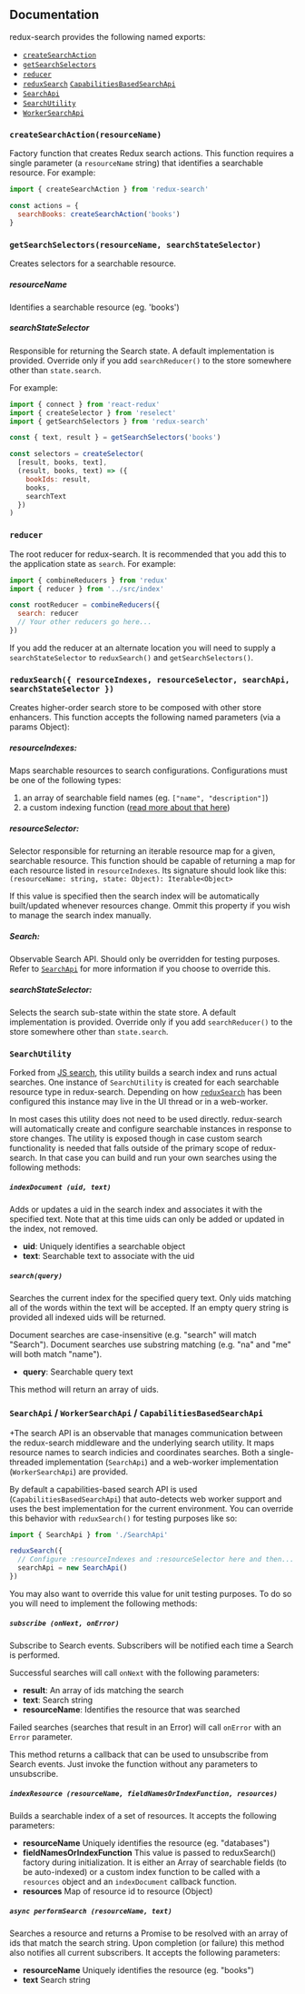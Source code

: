 Documentation
------

redux-search provides the following named exports:

* [`createSearchAction`](#createsearchactionresourcename)
* [`getSearchSelectors`](#getsearchselectorsresourcename-searchstateselector)
* [`reducer`](#reducer)
* [`reduxSearch`](#reduxsearch-resourceindexes-resourceselector-searchapi-searchstateselector-)
[`CapabilitiesBasedSearchApi`](#searchapi--workersearchapicapabilitiesbasedsearchapi)
* [`SearchApi`](#searchapi--workersearchapi)
* [`SearchUtility`](#searchutility)
* [`WorkerSearchApi`](#searchapi--workersearchapi)

### `createSearchAction(resourceName)`
Factory function that creates Redux search actions. This function requires a single parameter (a `resourceName` string) that identifies a searchable resource. For example:

```javascript
import { createSearchAction } from 'redux-search'

const actions = {
  searchBooks: createSearchAction('books')
}
```

### `getSearchSelectors(resourceName, searchStateSelector)`

Creates selectors for a searchable resource.

##### resourceName
Identifies a searchable resource (eg. 'books')

##### searchStateSelector
Responsible for returning the Search state. A default implementation is provided. Override only if you add `searchReducer()` to the store somewhere other than `state.search`.

For example:

```javascript
import { connect } from 'react-redux'
import { createSelector } from 'reselect'
import { getSearchSelectors } from 'redux-search'

const { text, result } = getSearchSelectors('books')

const selectors = createSelector(
  [result, books, text],
  (result, books, text) => ({
    bookIds: result,
    books,
    searchText
  })
)
```

### `reducer`

The root reducer for redux-search. It is recommended that you add this to the application state as `search`. For example:

```javascript
import { combineReducers } from 'redux'
import { reducer } from '../src/index'

const rootReducer = combineReducers({
  search: reducer
  // Your other reducers go here...
})
```

If you add the reducer at an alternate location you will need to supply a `searchStateSelector` to `reduxSearch()` and `getSearchSelectors()`.

### `reduxSearch({ resourceIndexes, resourceSelector, searchApi, searchStateSelector })`
Creates higher-order search store to be composed with other store enhancers.
This function accepts the following named parameters (via a params Object):

##### resourceIndexes:
Maps searchable resources to search configurations. Configurations must be one of the following types:

1. an array of searchable field names (eg. `["name", "description"]`)
2. a custom indexing function ([read more about that here](reduxSearch.md))

##### resourceSelector:
Selector responsible for returning an iterable resource map for a given, searchable resource. This function should be capable of returning a map for each resource listed in `resourceIndexes`. Its signature should look like this: `(resourceName: string, state: Object): Iterable<Object>`

If this value is specified then the search index will be automatically built/updated whenever resources change. Ommit this property if you wish to manage the search index manually.

##### Search:
Observable Search API. Should only be overridden for testing purposes. Refer to [`SearchApi`](#searchapi--workersearchapi) for more information if you choose to override this.

##### searchStateSelector:
Selects the search sub-state within the state store. A default implementation is provided. Override only if you add `searchReducer()` to the store somewhere other than `state.search`.

### `SearchUtility`

Forked from [JS search](github.com/bvaughn/js-search), this utility builds a search index and runs actual searches. One instance of `SearchUtility` is created for each searchable resource type in redux-search. Depending on how [`reduxSearch`](#reduxsearch-resourceindexes-resourceselector-searchapi-searchstateselector-) has been configured this instance may live in the UI thread or in a web-worker.

In most cases this utility does not need to be used directly. redux-search will automatically create and configure searchable instances in response to store changes. The utility is exposed though in case custom search functionality is needed that falls outside of the primary scope of redux-search. In that case you can build and run your own searches using the following methods:

##### `indexDocument (uid, text)`
Adds or updates a uid in the search index and associates it with the specified text. Note that at this time uids can only be added or updated in the index, not removed.

* **uid**: Uniquely identifies a searchable object
* **text**: Searchable text to associate with the uid

##### `search(query)`
Searches the current index for the specified query text. Only uids matching all of the words within the text will be accepted. If an empty query string is provided all indexed uids will be returned.

Document searches are case-insensitive (e.g. "search" will match "Search"). Document searches use substring matching (e.g. "na" and "me" will both match "name").

* **query**: Searchable query text

This method will return an array of uids.

### `SearchApi` / `WorkerSearchApi` / `CapabilitiesBasedSearchApi`
+The search API is an observable that manages communication between the redux-search middleware and the underlying search utility. It maps resource names to search indicies and coordinates searches. Both a single-threaded implementation (`SearchApi`) and a web-worker implementation (`WorkerSearchApi`) are provided.

By default a capabilities-based search API is used (`CapabilitiesBasedSearchApi`) that auto-detects web worker support and uses the best implementation for the current environment. You can override this behavior with `reduxSearch()` for testing purposes like so:

```javascript
import { SearchApi } from './SearchApi'

reduxSearch({
  // Configure :resourceIndexes and :resourceSelector here and then...
  searchApi = new SearchApi()
})
```

You may also want to override this value for unit testing purposes. To do so you will need to implement the following methods:

##### `subscribe (onNext, onError)`
Subscribe to Search events. Subscribers will be notified each time a Search is performed.

Successful searches will call `onNext` with the following parameters:
* **result**: An array of ids matching the search
* **text**: Search string
* **resourceName**: Identifies the resource that was searched

Failed searches (searches that result in an Error) will call `onError` with an `Error` parameter.

This method returns a callback that can be used to unsubscribe from Search events. Just invoke the function without any parameters to unsubscribe.

##### `indexResource (resourceName, fieldNamesOrIndexFunction, resources)`
Builds a searchable index of a set of resources. It accepts the following parameters:

* **resourceName** Uniquely identifies the resource (eg. "databases")
* **fieldNamesOrIndexFunction** This value is passed to reduxSearch() factory during initialization. It is either an Array of searchable fields (to be auto-indexed) or a custom index function to be called with a `resources` object and an `indexDocument` callback function.
* **resources** Map of resource id to resource (Object)

##### `async performSearch (resourceName, text)`
Searches a resource and returns a Promise to be resolved with an array of ids that match the search string. Upon completion (or failure) this method also notifies all current subscribers. It accepts the following parameters:

* **resourceName** Uniquely identifies the resource (eg. "books")
* **text** Search string
